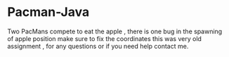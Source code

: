 Pacman-Java
===========
Two PacMans compete to eat the apple , there is one bug in the spawning of apple position make sure to fix the coordinates
this was very old assignment , for any questions or if you need help contact me.
